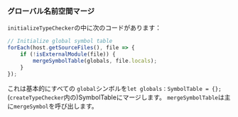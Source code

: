 ### グローバル名前空間マージ
`initializeTypeChecker`の中に次のコードがあります：

```ts
// Initialize global symbol table
forEach(host.getSourceFiles(), file => {
    if (!isExternalModule(file)) {
        mergeSymbolTable(globals, file.locals);
    }
});
```

これは基本的にすべての `global`シンボルを`let globals：SymbolTable = {}; `(`createTypeChecker`内の)SymbolTableにマージします。 `mergeSymbolTable`は主に`mergeSymbol`を呼び出します。
